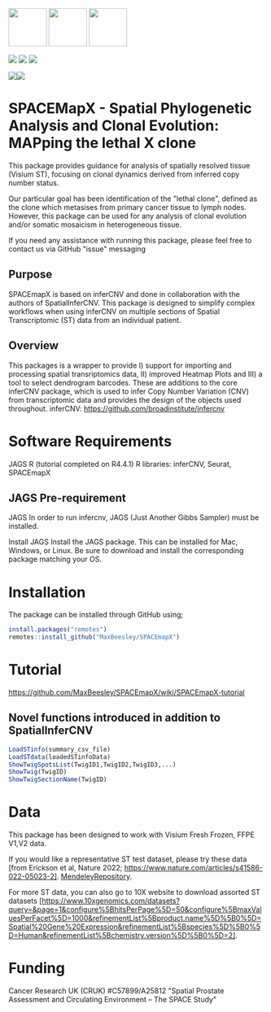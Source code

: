 <img src="https://www.nds.ox.ac.uk/images/logos/secondary-logo" height="75" /> <img src="https://www.nds.ox.ac.uk/images/logos/primary-logo" height="75"/> 
<img src="https://github.com/user-attachments/assets/3615186f-6b02-4df3-a012-afe77714044a" height="75" />


<a href="https://twitter.com/intent/follow?screen_name=Wien_Yin">
<img src="https://img.shields.io/twitter/follow/Wien_Yin?style=social&logo=X",alt="follow on Twitter"></a>
<a href="https://twitter.com/intent/follow?screen_name=lambalastair">
<img src="https://img.shields.io/twitter/follow/lambalastair?style=social&logo=X",alt="follow on Twitter"></a>
<a href="https://twitter.com/intent/follow?screen_name=OxPCaBiol">
<img src="https://img.shields.io/twitter/follow/OxPCaBiol?style=social&logo=X",alt="follow on Twitter"></a>


[![](https://img.shields.io/badge/SPACEmapX-version0.99-blue.svg)](https://github.com/yintz/SPACEmapX/releases)[![](https://img.shields.io/github/last-commit/yintz/SPACEmapX.svg)](https://github.com/yintz/SPACEmapX/commits/main)


# SPACEMapX - Spatial Phylogenetic Analysis and Clonal Evolution: MAPping the lethal X clone

This package provides guidance for analysis of spatially resolved tissue (Visium ST), focusing on clonal dynamics derived from inferred copy number status.

Our particular goal has been identification of the "lethal clone", defined as the clone which metasises from primary cancer tissue to lymph nodes. However, this package can be used for any analysis of clonal evolution and/or somatic mosaicism in heterogeneous tissue.  

If you need any assistance with running this package, please feel free to contact us via GitHub "issue" messaging



## Purpose
SPACEmapX is based on inferCNV and done in collaboration with the authors of SpatialInferCNV. This package is designed to simplify complex workflows when using inferCNV on multiple sections of Spatial Transcriptomic (ST) data from an individual patient.




## Overview

This packages is a wrapper to provide I) support for importing and processing spatial transriptomics data, II)  improved Heatmap Plots and III) a tool to select dendrogram barcodes. These are additions to the core inferCNV package, which is used to infer Copy Number Variation (CNV) from transcriptomic data and provides the design of the objects used throughout. 
inferCNV: https://github.com/broadinstitute/infercnv






# Software Requirements
JAGS
R (tutorial completed on R4.4.1)
R libraries: inferCNV, Seurat, SPACEmapX

## JAGS Pre-requirement
JAGS
In order to run infercnv, JAGS (Just Another Gibbs Sampler) must be installed.

Install JAGS
Install the JAGS package. This can be installed for Mac, Windows, or Linux. Be sure to download and install the corresponding package matching your OS.


# Installation
The package can be installed through GitHub using;
``` r
install.packages("remotes")
remotes::install_github("MaxBeesley/SPACEmapX")
```


# Tutorial 
https://github.com/MaxBeesley/SPACEmapX/wiki/SPACEmapX-tutorial





## Novel functions introduced in addition to SpatialInferCNV
``` r
LoadSTinfo(summary_csv_file)
LoadSTdata(loadedSTinfoData)
ShowTwigSpotsList(TwigID1,TwigID2,TwigID3,...)
ShowTwig(TwigID)
ShowTwigSectionName(TwigID)
```





# Data

This package has been designed to work with Visium Fresh Frozen, FFPE V1,V2 data.

If you would like a representative ST test dataset, please try these data [from Erickson et al, Nature 2022; https://www.nature.com/articles/s41586-022-05023-2]. 
[MendeleyRepository](https://data.mendeley.com/v1/datasets/svw96g68dv/draft?a=3f263217-2bd3-4a3c-8125-8c517c3a9e29).

For more ST data, you can also go to 10X website to download assorted ST datasets [https://www.10xgenomics.com/datasets?query=&page=1&configure%5BhitsPerPage%5D=50&configure%5BmaxValuesPerFacet%5D=1000&refinementList%5Bproduct.name%5D%5B0%5D=Spatial%20Gene%20Expression&refinementList%5Bspecies%5D%5B0%5D=Human&refinementList%5Bchemistry.version%5D%5B0%5D=2].


# Funding 
Cancer Research UK (CRUK) #C57899/A25812 "Spatial Prostate Assessment and Circulating Environment – The SPACE Study"
